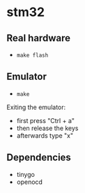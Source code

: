 # stm32

## Real hardware
- ```make flash```


## Emulator
- ```make```

Exiting the emulator:
- first press "Ctrl + a"
- then release the keys
- afterwards type "x"

## Dependencies
- tinygo
- openocd